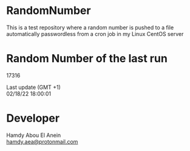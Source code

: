# RandomNumber    
This is a test repository where a random number is pushed to a file automatically passwordless from a cron job in my Linux CentOS server    
# Random Number of the last run   
17316
      
Last update (GMT +1)    
02/18/22 18:00:01
# Developer    
Hamdy Abou El Anein   
hamdy.aea@protonmail.com
